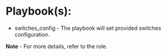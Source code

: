 # Playbook(s):

* switches_config - The playbook will set provided switches configuration.

**Note** - For more details, refer to the role.
